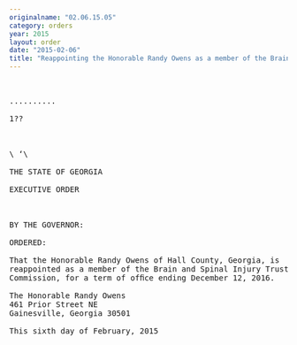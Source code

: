 ```yaml
---
originalname: "02.06.15.05"
category: orders
year: 2015
layout: order
date: "2015-02-06"
title: "Reappointing the Honorable Randy Owens as a member of the Brain and Spinal Injury Trust Fund Commission"
---
```

<pre>
  

..........

1??

 

\ ‘\

THE STATE OF GEORGIA

EXECUTIVE ORDER

 

BY THE GOVERNOR:

ORDERED:

That the Honorable Randy Owens of Hall County, Georgia, is
reappointed as a member of the Brain and Spinal Injury Trust Fund
Commission, for a term of ofﬁce ending December 12, 2016.

The Honorable Randy Owens
461 Prior Street NE
Gainesville, Georgia 30501

This sixth day of February, 2015

 

 

 

 

 

</pre>
